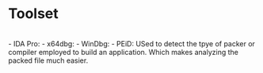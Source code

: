 # Toolset
<br>
- IDA Pro:
- x64dbg:
- WinDbg:
- PEiD: USed to detect the tpye of packer or compiler employed to build an application. Which makes analyzing the packed file much easier.